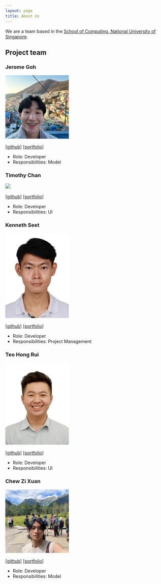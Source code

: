 ```yaml
---
layout: page
title: About Us
---
```


We are a team based in the [School of Computing, National University of Singapore](http://www.comp.nus.edu.sg).

## Project team

### Jerome Goh

<img src="images/jaejayrome.png" width="200px">

[[github](https://github.com/jaejayrome)]
[[portfolio](team/jaejayrome.md)]

- Role: Developer
- Responsibilities: Model

### Timothy Chan

<img src="images/timothysashimi.png" width="200px">

[[github](http://github.com/timothysashimi)]
[[portfolio](team/timothysashimi.md)]

- Role: Developer
- Responsibilities: UI

### Kenneth Seet

<img src="images/itstrueitstrueitsrealitsreal.png" width="200px">

[[github](http://github.com/itstrueitstrueitsrealitsreal)] [[portfolio](team/itstrueitstrueitsrealitsreal.md)]

- Role: Developer
- Responsibilities: Project Management

### Teo Hong Rui

<img src="images/sethteo.png" width="200px">

[[github](https://github.com/sethteo)]
[[portfolio](team/sethteo.md)]

- Role: Developer
- Responsibilities: UI

### Chew Zi Xuan

<img src="images/chewbum.png" width="200px">

[[github](http://github.com/chewbum)]
[[portfolio](team/chewbum.md)]

- Role: Developer
- Responsibilities: Model
